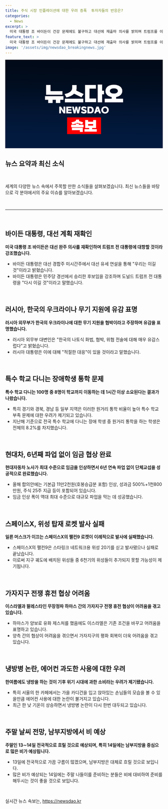 ```yaml
---
title: 주식 시장 인플레이션에 대한 우려 증폭  투자자들의 반응은?
categories:
  - News
excerpt: >
  미국 대통령 조 바이든이 건강 문제에도 불구하고 대선에 재출마 의사를 밝히며 트럼프를 이길 것을 강조했다. 러시아 외무부는 한국의 우크라이나 무기 지원 계획을 협박이라 주장하며 비난했다. 더불어민주당 등 야권은 채상병특검법에 대한 윤석열 대통령의 거부권 행사를 규탄하는 범국민대회를 열 예정이다. 주유소 기름값이 상승하는 가운데, 특수 학교에 다니는 장애 학생들의 통학 시간이 길어지고 있다. 현대자동차 노조가 임금을 인상하기로 하고 6년 연속 파업을 없앴다. 스페이스X의 로켓 발사가 실패하며 이스라엘과 팔레스타인 간의 가자 전쟁 휴전 협상이 막혀있다.
feature_text: >
  미국 대통령 조 바이든이 건강 문제에도 불구하고 대선에 재출마 의사를 밝히며 트럼프를 이길 것을 강조했다. 러시아 외무부는 한국의 우크라이나 무기 지원 계획을 협박이라 주장하며 비난했다. 더불어민주당 등 야권은 채상병특검법에 대한 윤석열 대통령의 거부권 행사를 규탄하는 범국민대회를 열 예정이다. 주유소 기름값이 상승하는 가운데, 특수 학교에 다니는 장애 학생들의 통학 시간이 길어지고 있다. 현대자동차 노조가 임금을 인상하기로 하고 6년 연속 파업을 없앴다. 스페이스X의 로켓 발사가 실패하며 이스라엘과 팔레스타인 간의 가자 전쟁 휴전 협상이 막혀있다.
image: '/assets/img/newsdao_breakingnews.jpg'
---
```


<p><img src="/assets/img/newsdao_breakingnews.jpg" alt="firstkoreanews 속보" /></p>

<h2 data-ke-size="size26"><b>뉴스 요약과 최신 소식</b></h2>

<p data-ke-size="size16">&nbsp;</p>

<p data-ke-size="size16">세계의 다양한 뉴스 속에서 주목할 만한 소식들을 살펴보겠습니다. 최신 뉴스들을 바탕으로 각 분야에서의 주요 이슈를 알아보겠습니다.</p>

<p data-ke-size="size16">&nbsp;</p>

<hr>

<p data-ke-size="size16">&nbsp;</p>

<h2 data-ke-size="size26">바이든 대통령, 대선 계획 재확인</h2>

<p data-ke-size="size16"><b>미국 대통령 조 바이든은 대선 완주 의사를 재확인하며 트럼프 전 대통령에 대항할 것이라 강조했습니다.</b></p>

<ul>
<li>바이든 대통령은 대선 경합주 미시간주에서 대선 유세 연설을 통해 "우리는 이길 것"이라고 밝혔습니다.</li>
<li>바이든 대통령은 민주당 경선에서 승리한 후보임을 강조하며 도널드 트럼프 전 대통령을 "다시 이길 것"이라고 말했습니다.</li>
</ul>

<p data-ke-size="size16">&nbsp;</p>

<h2 data-ke-size="size26">러시아, 한국의 우크라이나 무기 지원에 유감 표명</h2>

<p data-ke-size="size16"><b>러시아 외무부가 한국의 우크라이나에 대한 무기 지원을 협박이라고 주장하며 유감을 표명했습니다.</b></p>

<ul>
<li>러시아 외무부 대변인은 "한국의 나토식 화법, 협박, 위협 전술에 대해 매우 유감스럽다"고 밝혔습니다.</li>
<li>러시아 대통령은 이에 대해 "적절한 대응"이 있을 것이라고 말했습니다.</li>
</ul>

<p data-ke-size="size16">&nbsp;</p>

<h2 data-ke-size="size26">특수 학교 다니는 장애학생 통학 문제</h2>

<p data-ke-size="size16"><b>특수 학교 다니는 100명 중 8명이 학교까지 이동하는 데 1시간 이상 소요된다는 결과가 나왔습니다.</b></p>

<ul>
<li>특히 경기와 경북, 경남 등 일부 지역은 이러한 원거리 통학 비율이 높아 특수 학교 부족 문제에 대한 우려가 제기되고 있습니다.</li>
<li>지난해 기준으로 전국 특수 학교에 다니는 장애 학생 중 원거리 통학을 하는 학생은 전체의 8.2%를 차지했습니다.</li>
</ul>

<p data-ke-size="size16">&nbsp;</p>

<h2 data-ke-size="size26">현대차, 6년째 파업 없이 임금 협상 완료</h2>

<p data-ke-size="size16"><b>현대자동차 노사가 최대 수준으로 임금을 인상하면서 6년 연속 파업 없이 단체교섭을 성공적으로 완료했습니다.</b></p>

<ul>
<li>올해 합의안에는 기본급 11만2천원(호봉승급분 포함) 인상, 성과금 500%+1천800만원, 주식 25주 지급 등이 포함되어 있습니다.</li>
<li>임금 인상 폭이 역대 최대 수준으로 대규모 파업을 막는 데 성공했습니다.</li>
</ul>

<p data-ke-size="size16">&nbsp;</p>

<h2 data-ke-size="size26">스페이스X, 위성 탑재 로켓 발사 실패</h2>

<p data-ke-size="size16"><b>일론 머스크가 이끄는 스페이스X의 팰컨9 로켓이 이례적으로 발사에 실패했습니다.</b></p>

<ul>
<li>스페이스X의 팰컨9은 스타링크 네트워크용 위성 20기를 싣고 발사됐으나 실패로 끝났습니다.</li>
<li>이로써 지구 궤도에 배치된 위성들 중 6천기의 위성들이 추가되지 못할 가능성이 제기됩니다.</li>
</ul>

<p data-ke-size="size16">&nbsp;</p>

<h2 data-ke-size="size26">가자지구 전쟁 휴전 협상 어려움</h2>

<p data-ke-size="size16"><b>이스라엘과 팔레스타인 무장정파 하마스 간의 가자지구 전쟁 휴전 협상이 어려움을 겪고 있습니다.</b></p>

<ul>
<li>하마스가 양보로 유화 제스처를 했음에도 이스라엘은 기존 조건을 바꾸고 어려움을 표명하고 있습니다.</li>
<li>양측 간의 협상이 어려움을 겪으면서 가자지구의 평화 회복이 더욱 어려움을 겪고 있습니다.</li>
</ul>

<p data-ke-size="size16">&nbsp;</p>

<h2 data-ke-size="size26">냉방병 논란, 에어컨 과도한 사용에 대한 우려</h2>

<p data-ke-size="size16"><b>한여름에도 냉방을 하는 것이 기후 위기 시대에 과한 소비라는 우려가 제기됐습니다.</b></p>

<ul>
<li>특히 서울의 한 카페에서는 가을 카디건을 입고 앉아있는 손님들의 모습을 볼 수 있을만큼 에어컨 사용에 대한 논란이 불거지고 있습니다.</li>
<li>최근 한 낮 기온이 상승하면서 냉방병 논란이 다시 한번 대두되고 있습니다.</li>
</ul>

<p data-ke-size="size16">&nbsp;</p>

<h2 data-ke-size="size26">주말 날씨 전망, 남부지방에서 비 예상</h2>

<p data-ke-size="size16"><b>주말인 13∼14일 전국적으로 흐릴 것으로 예상되며, 특히 14일에는 남부지방을 중심으로 많은 비가 예상됩니다.</b></p>

<ul>
<li>13일에 전국적으로 가끔 구름이 많겠으며, 남부지방은 대체로 흐릴 것으로 보입니다.</li>
<li>많은 비가 예상되는 14일에는 주말 나들이를 준비하는 분들은 비에 대비하여 준비를 해두시는 것이 좋을 것으로 보입니다.</li>
</ul>

<p data-ke-size="size16">&nbsp;</p>
실시간 뉴스 속보는, <a href="https://newsdao.kr" rel="dofollow">https://newsdao.kr</a>


